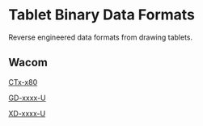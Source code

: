 # Tablet Binary Data Formats

Reverse engineered data formats from drawing tablets.

## Wacom

[CTx-x80](./docs/ctx-x80/ctx-x80.md)

[GD-xxxx-U](./docs/gd-xxxx-u/gd-xxxx-u.md)

[XD-xxxx-U](./docs/xd-xxxx-u/xd-xxxx-u.md)